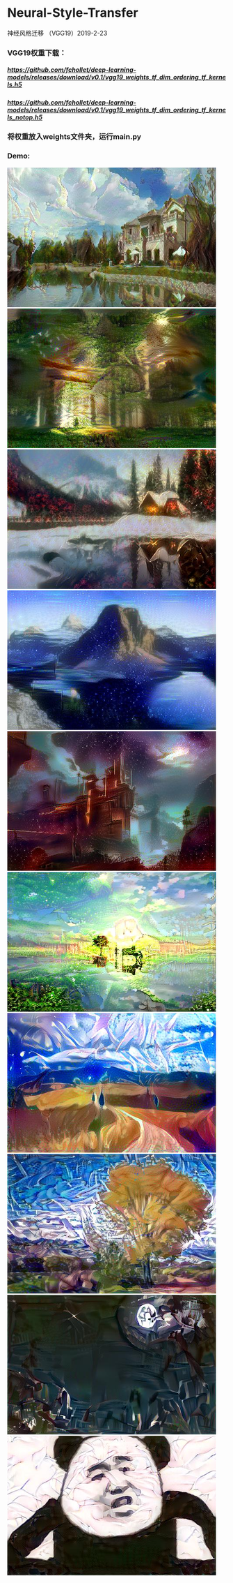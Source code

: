 # Neural-Style-Transfer
神经风格迁移 （VGG19）2019-2-23
### VGG19权重下载：
##### https://github.com/fchollet/deep-learning-models/releases/download/v0.1/vgg19_weights_tf_dim_ordering_tf_kernels.h5
##### https://github.com/fchollet/deep-learning-models/releases/download/v0.1/vgg19_weights_tf_dim_ordering_tf_kernels_notop.h5
### 将权重放入weights文件夹，运行main.py
### Demo:
![](./outputs/G_20_C_1_S_1.jpg)
![](./outputs/G_20_C_2_S_2.jpg)
![](./outputs/G_20_C_3_S_3.jpg)
![](./outputs/G_20_C_4_S_4.jpg)
![](./outputs/G_20_C_5_S_5.jpg)
![](./outputs/G_20_C_6_S_6.jpg)
![](./outputs/G_20_C_7_S_7.jpg)
![](./outputs/G_20_C_8_S_8.jpg)
![](./outputs/G_20_C_9_S_9.jpg)
![](./outputs/G_20_C_10_S_10.jpg)

